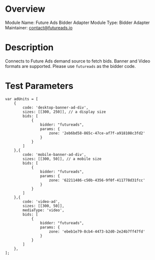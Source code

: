 # Overview
Module Name: Future Ads Bidder Adapter
Module Type: Bidder Adapter
Maintainer: contact@futureads.io
# Description
Connects to Future Ads demand source to fetch bids.
Banner and Video formats are supported.
Please use ```futureads``` as the bidder code.
# Test Parameters
```
var adUnits = [
    {
        code: 'desktop-banner-ad-div',
        sizes: [[300, 250]], // a display size
        bids: [
            {
                bidder: "futureads",
                params: {
                    zone: '2eb6bd58-865c-47ce-af7f-a918108c3fd2'
                }
            }
        ]
    },{
        code: 'mobile-banner-ad-div',
        sizes: [[300, 50]], // a mobile size
        bids: [
            {
                bidder: "futureads",
                params: {
                    zone: '62211486-c50b-4356-9f0f-411778d31fcc'
                }
            }
        ]
    },{
        code: 'video-ad',
        sizes: [[300, 50]],
        mediaType: 'video',
        bids: [
            {
                bidder: "futureads",
                params: {
                    zone: 'ebeb1e79-8cb4-4473-b2d0-2e24b7ff47fd'
                }
            }
        ]
    },
];
```
